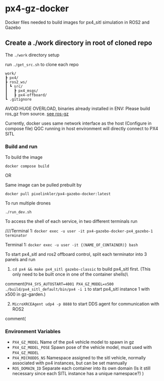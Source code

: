 # px4-gz-docker
Docker files needed to build images for px4_sitl simulation in ROS2 and Gazebo

## Create a ./work directory in root of cloned repo
The `./work` directory setup 

run `./get_src.sh` to clone each repo
```
work/
┣ px4/
┣ ros2_ws/
┃ ┗ src/
┃   ┣ px4_msgs/
┃   ┣ px4-offboard/
┗ .gitignore
```
AVOID:HUGE OVERLOAD, binaries already installed in ENV: 
Please build ros_gz from source. [see ros-gz](https://github.com/gazebosim/ros_gz)


Currently, docker uses same network interface as the host (Configure in compose file)
QGC running in host environment will directly connect to PX4 SITL

### Build and run
To build the image

`docker compose build`

OR

Same image can be pulled prebuilt by 

`docker pull pixelinkler/px4-gazebo-docker:latest`

To run multiple drones

`./run_dev.sh`

To access the shell of each service, in two different terminals run

////Terminal 1: `docker exec -u user -it px4-gazebo-docker-px4_gazebo-1 terminator`

Terminal 1: `docker exec -u user -it {(NAME_OF_CONTAINER)} bash`

To start px4_sitl and ros2 offboard control, split each terminator into 3 panels and run

1. `cd px4 && make px4_sitl gazebo-classic` to build px4_sitl first. (This only need to be built once in one of the container shells)\

comment(`PX4_SYS_AUTOSTART=4001 PX4_GZ_MODEL=x500 ./build/px4_sitl_default/bin/px4 -i 1` to start px4_sitl instance 1 with x500 in gz-garden.)

2. `MicroXRCEAgent udp4 -p 8888` to start DDS agent for communication with ROS2

comment(
### Environment Variables
- `PX4_GZ_MODEL` Name of the px4 vehicle model to spawn in gz
- `PX4_GZ_MODEL_POSE` Spawn pose of the vehicle model, must used with `PX4_GZ_MODEL`
- `PX4_MICRODDS_NS` Namespace assigned to the sitl vehicle, normally associated with px4 instances, but can be set mannually
- `ROS_DOMAIN_ID` Separate each container into its own domain (Is it still necessary since each SITL instance has a unique namespace?)
)
